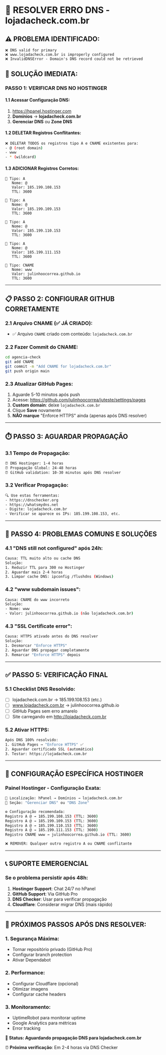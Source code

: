 # 🚨 RESOLVER ERRO DNS - lojadacheck.com.br

## ⚠️ **PROBLEMA IDENTIFICADO:**
```
❌ DNS valid for primary
❌ www.lojadacheck.com.br is improperly configured
❌ InvalidDNSError - Domain's DNS record could not be retrieved
```

## 🔧 **SOLUÇÃO IMEDIATA:**

### **PASSO 1: VERIFICAR DNS NO HOSTINGER**

#### **1.1 Acessar Configuração DNS:**
1. https://hpanel.hostinger.com
2. **Domínios** → **lojadacheck.com.br**
3. **Gerenciar DNS** ou **Zone DNS**

#### **1.2 DELETAR Registros Conflitantes:**
```bash
❌ DELETAR TODOS os registros tipo A e CNAME existentes para:
- @ (root domain)
- www
- * (wildcard)
```

#### **1.3 ADICIONAR Registros Corretos:**
```dns
🔹 Tipo: A
   Nome: @
   Valor: 185.199.108.153
   TTL: 3600

🔹 Tipo: A
   Nome: @
   Valor: 185.199.109.153
   TTL: 3600

🔹 Tipo: A
   Nome: @
   Valor: 185.199.110.153
   TTL: 3600

🔹 Tipo: A
   Nome: @
   Valor: 185.199.111.153
   TTL: 3600

🔹 Tipo: CNAME
   Nome: www
   Valor: julinhoocorrea.github.io
   TTL: 3600
```

---

## 📋 **PASSO 2: CONFIGURAR GITHUB CORRETAMENTE**

### **2.1 Arquivo CNAME (✅ JÁ CRIADO):**
- ✅ Arquivo `CNAME` criado com conteúdo: `lojadacheck.com.br`

### **2.2 Fazer Commit do CNAME:**
```bash
cd agencia-check
git add CNAME
git commit -m "Add CNAME for lojadacheck.com.br"
git push origin main
```

### **2.3 Atualizar GitHub Pages:**
1. Aguarde 5-10 minutos após push
2. Acesse: https://github.com/julinhoocorrea/juteste/settings/pages
3. **Custom domain**: deixe `lojadacheck.com.br`
4. Clique **Save** novamente
5. **NÃO marque** "Enforce HTTPS" ainda (apenas após DNS resolver)

---

## ⏱️ **PASSO 3: AGUARDAR PROPAGAÇÃO**

### **3.1 Tempo de Propagação:**
```bash
⏰ DNS Hostinger: 1-4 horas
⏰ Propagação Global: 24-48 horas
⏰ GitHub validation: 10-30 minutos após DNS resolver
```

### **3.2 Verificar Propagação:**
```bash
🔍 Use estas ferramentas:
- https://dnschecker.org
- https://whatsmydns.net
- Digite: lojadacheck.com.br
- Verificar se aparece os IPs: 185.199.108.153, etc.
```

---

## 🚨 **PASSO 4: PROBLEMAS COMUNS E SOLUÇÕES**

### **4.1 "DNS still not configured" após 24h:**
```bash
Causa: TTL muito alto ou cache DNS
Solução:
1. Reduzir TTL para 300 no Hostinger
2. Aguardar mais 2-4 horas
3. Limpar cache DNS: ipconfig /flushdns (Windows)
```

### **4.2 "www subdomain issues":**
```bash
Causa: CNAME do www incorreto
Solução:
- Nome: www
- Valor: julinhoocorrea.github.io (não lojadacheck.com.br)
```

### **4.3 "SSL Certificate error":**
```bash
Causa: HTTPS ativado antes do DNS resolver
Solução:
1. Desmarcar "Enforce HTTPS"
2. Aguardar DNS propagar completamente
3. Remarcar "Enforce HTTPS" depois
```

---

## ✅ **PASSO 5: VERIFICAÇÃO FINAL**

### **5.1 Checklist DNS Resolvido:**
- [ ] lojadacheck.com.br → 185.199.108.153 (etc.)
- [ ] www.lojadacheck.com.br → julinhoocorrea.github.io
- [ ] GitHub Pages sem erro amarelo
- [ ] Site carregando em http://lojadacheck.com.br

### **5.2 Ativar HTTPS:**
```bash
Após DNS 100% resolvido:
1. GitHub Pages → "Enforce HTTPS" ✅
2. Aguardar certificado SSL (automático)
3. Testar: https://lojadacheck.com.br
```

---

## 🎯 **CONFIGURAÇÃO ESPECÍFICA HOSTINGER**

### **Painel Hostinger - Configuração Exata:**
```bash
📍 Localização: hPanel → Domínios → lojadacheck.com.br
📍 Seção: "Gerenciar DNS" ou "DNS Zone"

⚙️ Configuração recomendada:
Registro A @ → 185.199.108.153 (TTL: 3600)
Registro A @ → 185.199.109.153 (TTL: 3600)
Registro A @ → 185.199.110.153 (TTL: 3600)
Registro A @ → 185.199.111.153 (TTL: 3600)
Registro CNAME www → julinhoocorrea.github.io (TTL: 3600)

❌ REMOVER: Qualquer outro registro A ou CNAME conflitante
```

---

## 📞 **SUPORTE EMERGENCIAL**

### **Se o problema persistir após 48h:**
1. **Hostinger Support**: Chat 24/7 no hPanel
2. **GitHub Support**: Via GitHub Pro
3. **DNS Checker**: Usar para verificar propagação
4. **Cloudflare**: Considerar migrar DNS (mais rápido)

---

## 🔄 **PRÓXIMOS PASSOS APÓS DNS RESOLVER:**

### **1. Segurança Máxima:**
- Tornar repositório privado (GitHub Pro)
- Configurar branch protection
- Ativar Dependabot

### **2. Performance:**
- Configurar Cloudflare (opcional)
- Otimizar imagens
- Configurar cache headers

### **3. Monitoramento:**
- UptimeRobot para monitorar uptime
- Google Analytics para métricas
- Error tracking

**🎯 Status: Aguardando propagação DNS para lojadacheck.com.br**

⏰ **Próxima verificação**: Em 2-4 horas via DNS Checker
